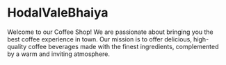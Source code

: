 # HodalValeBhaiya
Welcome to our Coffee Shop! We are passionate about bringing you the best coffee experience in town. Our mission is to offer delicious, high-quality coffee beverages made with the finest ingredients, complemented by a warm and inviting atmosphere.
